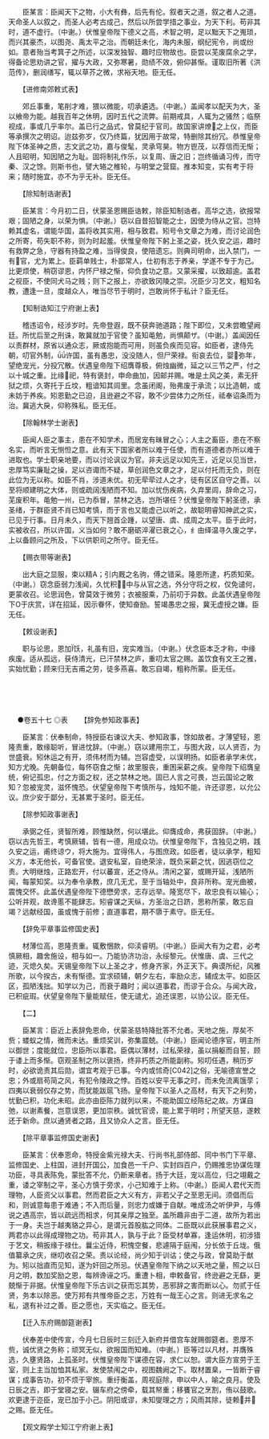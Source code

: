 <!-- { "loadSidebar": true } -->
　　臣某言：臣闻天下之物，小大有彝，后先有伦。叙者天之道，叙之者人之道。天命圣人以叙之，而圣人必考古成己，然后以所尝学措之事业，为天下利。苟非其时，道不虚行。（中谢。）伏惟皇帝陛下德义之高，术智之明，足以黜天下之嵬琐，而兴其豪杰，以图尧、禹太平之治。而朝廷未化，海内未服，纲纪宪令，尚或纷如。意者殆当考箕子之所述，以深发独智、趣时应物故也。臣尝以芜废腐余之学，得备论思劝讲之官，擢与大政，又弥寒暑，勋绩不效，俯仰甚惭。谨取旧所著《洪范传》，删润缮写，辄以草芥之微，求裕天地。臣无任。

　　【进修南郊敕式表】

　　郊丘事重，笔削才难，猥以微能，叨承遴选。（中谢。）盖闻孝以配天为大，圣以飨帝为能。越我百年之休明，因时五代之流弊。前期戒具，人辄为之骚然；临祭视成，事或几乎率尔。盖已行之品式，曾莫纪于官司。故国家讲燎之上仪，而臣等承撰次之明诏。迨兹弥岁，仅乃终篇，犹因用于故常，特删除其纷冗。恭惟皇帝陛下体圣神之质，志文武之功，嘉与俊髦，灵承穹昊。物方鬯茂，以荐信而无惭；人且昭明，知因陋之为耻。固将制礼作乐，以复周、唐之旧；岂终循诵习传，而守秦、汉之馀。则斯书也，譬大辂之椎轮，与明堂之营窟。推本知变，实有考于将来；随时施宜，亦不为乎无补。臣无任。

　　【除知制诰谢表】

　　臣某言：今月初二日，伏蒙圣恩赐臣诰敕，除臣知制诰者。高华之选，欲报常艰；固陋之身，以荣为惧。（中谢。）窃以自昔招智能之士，因使为侍从之官。岂特赖其虚名，谓能华国，盖将收其实用，相与致君。矧号令文章之为难，而讨论润色之所寄，苟失职不称，则为时起羞。伏惟皇帝陛下躬上圣之姿，抚久安之运，趣时有救弊之急，守器有持盈之难，当得俊良，使陪遗忘。则典司明命，出入禁门，一有官，尤为累上。臣羁单贱士，朴鄙常人，仕初有志于养亲，学遂不专于为己。比更烦使，稍窃谬恩，内怀尸禄之惭，仰负食功之意。又蒙采擢，以致超逾。盖君之视臣，不使同犬马之贱；则下之报上，亦欲致冈陵之崇。况臣少习艺文，粗知名教，遭逢一旦，度越众人，唯当尽节于明时，岂敢尚怀于私计？臣无任。

　　【知制诰知江宁府谢上表】

　　稽违诏令，经涉岁时。先帝登遐，既不获奔驰道路；陛下即位，又未尝瞻望阙廷。所忧后至之刑诛，敢冀就加于官使？虽知黾勉，尚惧颠ザ。（中谢。）盖闻因任以责群材，原省以通众志，厥或抱能而可用，则虽负疾而见容。如臣者，逮侍先朝，叨官外制，许国，虽有愚忠，没没随人，但尸荣禄。衔哀去位，婴弥年，望绝宠光，分投冗散。伏遇皇帝陛下绍膺尊极，俯烛幽微，延之以三节之严，付之以十城之重。比缘祀，特有褒封，申命曲加，因邮并赐。唯是土风之美，素无犴狱之烦，久寄托于丘坟，粗谙知其闾里。念虽闭阁，殆弗废于承流；以比造朝，或未妨于养疾。矧恩勤之已迫，且逊避之不容，敢不少尝体力之所任，祗奉诏条而为治。冀逃大戾，仰称殊私。臣无任。

　　【除翰林学士谢表】

　　臣闻人臣之事主，患在不知学术，而居宠有昧冒之心；人主之畜臣，患在不察名实，而听言无恻怛之意。此有天下国家者所以难于任使，而有道德者亦所以难于进取也。学士职亲地要，而以讨论讽议为官。非夫远足以知先王，近足以见当世，忠厚笃实廉耻之操，足以咨诹而不疑，草创润色文章之才，足以付托而无负，则在此位为无以称。如臣不肖，涉道未优。初无荦荦过人之才，徒有区区自守之善。以至将顺建明之大体，则或疏阔浅陋而不知。加以忧伤疾病，久弃里闾，辞命之习，芜废积年。黾勉一州，已为忝冒，禁林之选，岂所堪任？伏惟皇帝陛下躬圣德，承圣绪，于群臣贤不肖已知考慎，而于言也又能虚己以听之，故聪明睿知神武之实，已见于行事。日月未久，而天下翘首企踵，以望唐、虞、成周之太平。臣于此时，实被收召，所以许国，义当如何？敢不磨砺淬濯已衰之心，纟由绎温寻久废之学，上以备顾问之所及，下以供职司之所守。臣无任。

　　【赐衣带等谢表】

　　出大庭之显服，束以精Α；引内厩之名驹，傅之错采。隆恩所逮，朽质知荣。（中谢。）窃念臣弱力浅闻，久忧积，中与从官之选，外分守将之权，仅免谴何，更蒙收召。论思润色，曾莫效于微劳；衣被服乘，乃前叨于异数。此盖伏遇皇帝陛下Ο于庆赏，详在招延，因示眷怀，使知奋励。誓竭愚忠之报，冀无虚授之嫌。臣无任。

　　【敕设谢表】

　　职与论思，恩加饫，礼虽有旧，宠实难当。（中谢。）伏念臣本乏才称，中缘疾废。适从孤远，获侍清光，已汗禁林之庐，重叨太官之赐。盖饮食有文王之雅，实始忧勤；顾来归无吉甫之劳，徒多燕喜。敢忘自竭，粗称所蒙。臣无任。 
　

　




　

　
●卷五十七
◎表
　　【辞免参知政事表】

　　臣某言：伏奉制命，特授臣右谏议大夫、参知政事，馀如故者。才薄望轻，恩隆责重，敢缘聪听，冒进忱辞。（中谢。）窃以建用宗工，与图大政，以人贤否，为世盛衰。矧休运之有开，须伟材而为辅。岂容虚受，以误明扬。如臣者承学未优，知方尤晚。先朝备位，每怀窃食之惭；故里服丧，重困采薪之疾。皇帝陛下绍膺皇统，俯记孤忠，付之方面之权，还之禁林之地。固已人言之可畏，岂云国论之敢知？忽被宠灵，滋怀愧恐。伏望皇帝陛下考慎所与，烛知不能，许还谬恩，以允公议。庶少安于鄙分，无甚累于圣时。臣无任。

　　【除参知政事谢表】

　　承弼之任，贤智所难，顾惟缺然，何以堪此。仰膺成命，弗获固辞。（中谢。）窃以古先哲王，考慎厥辅，皆有一德，用成众功。伏惟皇帝陛下，含独见之明，践久安之运，甫终谅ウ，将大施为。宜得伟人，与图庶政。如臣者，徒以承学，粗知义方，本无他长，可备官使。退安私室，自绝荣涂，既负采薪之忧，因逃窃位之责。大明继烛，正路宏开，付以蕃宣，还之侍从。清闲之宴，或赐开延，浅陋所闻，每蒙知奖。以为奉令承教，庶几无尤，至于当轴处中，良非所称。宠光曲被，震愧交怀。此盖伏遇皇帝陛下德懋旁求，志存远举。隆宽尽下，故忠良有以输心；公听并观，故谗慝不能肆志。矧睿谋之天纵，方圣治之日跻，思称所蒙，敢忘自竭？远献经国，虽或愧于前修；直道事君，期不隳于素守。臣无任。

　　【辞免平章事监修国史表】

　　材薄位高，恩隆责重。辄敷悃款，仰渎睿明。（中谢。）臣闻大有为之君，必考慎厥相，趣舍施设，相与如一。乃能协济功治，永绥黎元。伏惟唐、虞、三代之迹，灭熄久矣。天锡皇帝陛下以上圣之才，修身齐家，外正天下。典谟所纪，风雅所歌，以今揆古，未有惭德。宜求硕辅，朝夕左右，率励众志，辅成太平。如臣区区，孤陋浅拙。知学以为己，而衰于趣时；闻以道事君，而谬于合众。与闻大政，已积疵瑕。伏望皇帝陛下量能赋任，使无谴尤，追还误恩，以协公议。臣无任。

　　【二】

　　臣某言：臣近上表辞免恩命，伏蒙圣慈特降批答不允者。天地之施，厚矣不赀；蝼蚁之情，微而未达。重烦奖训，弥集震兢。（中谢。）臣闻论德序官，明主所以御世；度能就位，忠臣所以事君。臣偶以薄材，过私荣禄，虽以捐躯而自誓，顾于诿上而多惭。窃观圣制之所以褒扬，终非朽质之所能副称。矧叨任遇，稍历岁时，必欲诡责其后勋，谓宜考观于已事。今内或怵奇[C042]之俗，无喻德宣誉之忠；外或扇苟简之风，有犯令陵政之悖。百姓以安平无事之时，而未免流离饿莩；四夷以衰弱仅存之势，而犹能跋扈飞扬。皇帝陛下以圣人之高材，有天下之利势，忧勤已积，功化未昭。此亦由臣陈力就列以来，不能助国立经陈纪之故。方谋自弛，以谢素餐，岂意误恩，更加崇秩。诚忧官谤，能上累于明时；所望天慈，遂敕还于新命。庶以通贤者之路，且又协众人之言。臣无任。

　　【除平章事监修国史谢表】

　　臣某言：伏奉恩命，特授金紫光禄大夫、行尚书礼部侍郎、同中书门下平章、监修国史、上柱国，进封开国公，加食邑一千户、实封四百户，仍赐推忠协谋佐理功臣，寻具表陈免，蒙批答不允，仍断来章者。扬于大廷，宠以高位，归之翊戴之重，诿之宰制之平，圣心方慎于旁求，小己知难于上称。（中谢。）臣闻人君代天而理物，人臣资父以事君。然而君臣之大义有方，非若父子之至恩无间。须倡而后和，则诚意每患于难通；不入而后量，则忠力或嫌于自献。唯成汤之听伊尹，与傅说之遇高宗，皆以疏远而相求，何其亲厚之独至。盖所趣非由于二道，故所为若出于一身。夫岂于越夷貉之异心，是谓元首股肱之同体。二臣既以此获展事君之义，两君亦以此得成理物之功。苟非其人，孰与于此？臣受材单寡，逢运休明，初涉猎于艺文，稍扳缘于禄仕。曩尘近侍，积愧空餐，悲遽隔于庭闱，分长依于丘垅。俄值纂承之庆，继叨收召之荣。责以论经，尚少知于训诂；使之与政，曾莫助于猷为。矧以拙直而见知，遂为奸回之所忌。伏遇皇帝陛下纳之以天地之量，照之以日月之明，数加奖励之恩，每辨谗诬之巧。重遭卜相，申敕备官，终逊避之无繇，更兢惭于非据。伏惟皇帝陛下乐古训之获而忘其势，恶邪辞之害而断以心。勿贰于任贤，务本以除恶。使万邦有共惟帝臣之志，万姓有一哉王心之言。则进无求名之私，退有补过之善。臣之愿也，天实临之。臣无任。

　　【迁入东府赐御筵谢表】

　　伏奉差中使传宣，今月七日辰时三刻迁入新府并借宫车就赐御筵者。恩厚不赀，诚优贤之务称；顽冥无似，欲报国而知难。（中谢。）臣等过以凡材，并膺殊选，久壅贤路，上孤圣时。伏惟皇帝陛下谋德在容，求仁以恕。谓大臣方宣劳于王室，则上主当加恤其私家。发使禁闱之中，视图魏阙之下。取材置臬，一皆断于睿谋；成事告功，初不烦于宰旅。重纡衡盖，周视庭除，申以中人，喻之良月。使及日辰之吉，即于堂寝之安。辍车府之傍牵，载其帑重；移饔官之烹割，侑以鼓歌。欢更逮于迩臣，宠已加于小己。阴阳或谬，未知燮理之方；风雨其除，徒赖并之赐。臣无任。

　　【观文殿学士知江宁府谢上表】

